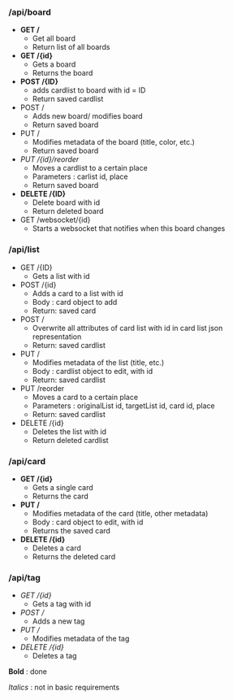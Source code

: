 ### /api/board
- **GET /**
    - Get all board
    - Return list of all boards
- **GET /{id}**
    - Gets a board
    - Returns the board
- **POST /{ID}**
    - adds cardlist to board with id = ID
    - Return saved cardlist
- POST /
    - Adds new board/ modifies board
    - Return saved board
- PUT /
    - Modifies metadata of the board (title, color, etc.)
    - Return saved board
- _PUT /{id}/reorder_
    - Moves a cardlist to a certain place
    - Parameters : carlist id, place
    - Return saved board
- **DELETE /{ID}**
    - Delete board with id
    - Return deleted board
- GET /websocket/{id}
    - Starts a websocket that notifies when this board changes

### /api/list
- GET /{ID}
    - Gets a list with id
- POST /{id}
    - Adds a card to a list with id
    - Body : card object to add
    - Return: saved card
- POST /
    - Overwrite all attributes of card list with id in card list json representation
    - Return: saved cardlist
- PUT /
    - Modifies metadata of the list (title, etc.)
    - Body : cardlist object to edit, with id
    - Return: saved cardlist
- PUT /reorder
    - Moves a card to a certain place
    - Parameters : originalList id, targetList id, card id, place
    - Return: saved cardlist
- DELETE /{id}
    - Deletes the list with id
    - Return deleted cardlist

### /api/card
- **GET /{id}**
    - Gets a single card
    - Returns the card
- **PUT /**
    - Modifies metadata of the card (title, other metadata)
    - Body : card object to edit, with id
    - Returns the saved card
- **DELETE /{id}**
    - Deletes a card
    - Returns the deleted card

### /api/tag
- _GET /{id}_
    - Gets a tag with id
- _POST /_
    - Adds a new tag
- _PUT /_
    - Modifies metadata of the tag
- _DELETE /{id}_
    - Deletes a tag


**Bold** : done

_Italics_ : not in basic requirements
